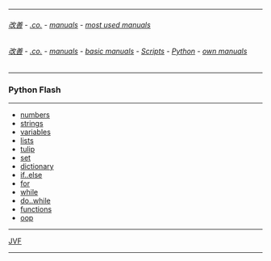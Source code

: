 
---

###### [改善](https://github.com/ttltrk/0C/blob/master/README.MD) - [.co.](https://github.com/ttltrk/PRG/blob/master/CODING.MD) - [manuals](https://github.com/ttltrk/PRG/blob/master/MAN.MD) - [most used manuals](https://github.com/ttltrk/PRG/blob/master/MUM.MD)

###### [改善](https://github.com/ttltrk/0C/blob/master/README.MD) - [.co.](https://github.com/ttltrk/PRG/blob/master/CODING.MD) - [manuals](https://github.com/ttltrk/PRG/blob/master/MAN.MD) - [basic manuals](https://github.com/ttltrk/PRG/blob/master/MANUALS.MD) - [Scripts](https://github.com/ttltrk/PRG/blob/master/PY/DOC/SC/SC.MD) - [Python](https://github.com/ttltrk/PRG/blob/master/PY/DOC/PY/PY.MD) - [own manuals](https://github.com/ttltrk/PRG/blob/master/PY/DOC/PY/MAN/MAN.MD)

---

### Python Flash

---

* [numbers]()
* [strings]()
* [variables]()
* [lists]()
* [tulip]()
* [set]()
* [dictionary]()
* [if..else]()
* [for](https://github.com/ttltrk/PRG/blob/master/PY/DOC/PYF/FOR/FOR.MD)
* [while](https://github.com/ttltrk/PRG/blob/master/PY/DOC/PYF/WHILE/WHILE.MD)
* [do..while]()
* [functions](https://github.com/ttltrk/PRG/blob/master/PY/DOC/PYF/FUN/FUN.MD)
* [oop](https://github.com/ttltrk/PRG/blob/master/PY/DOC/PYF/OOP/OOP.MD)

---

[JVF](https://github.com/ttltrk/PRG/blob/master/JAVA/DOC/OJM/JVF/JVF.MD)

---
